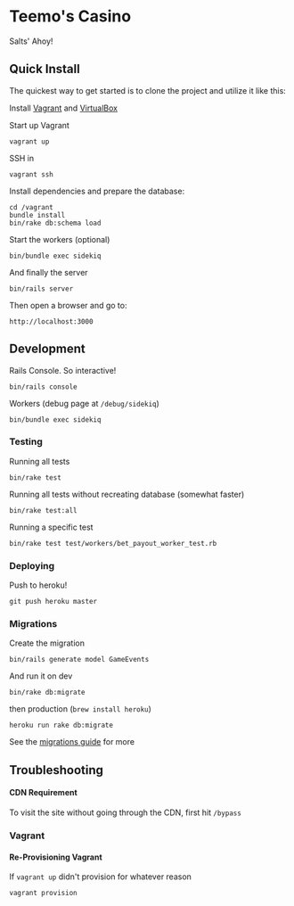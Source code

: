 # Teemo's Casino

Salts' Ahoy!

## Quick Install
  The quickest way to get started is to clone the project and utilize it like this:

  Install [Vagrant](http://downloads.vagrantup.com) and [VirtualBox](https://www.virtualbox.org/wiki/Downloads)

  Start up Vagrant

    vagrant up

  SSH in

    vagrant ssh

  Install dependencies and prepare the database:

    cd /vagrant
    bundle install
    bin/rake db:schema load

  Start the workers (optional)

    bin/bundle exec sidekiq

  And finally the server

    bin/rails server

  Then open a browser and go to:

    http://localhost:3000

## Development

  Rails Console. So interactive!

    bin/rails console

  Workers (debug page at `/debug/sidekiq`)

    bin/bundle exec sidekiq

### Testing

  Running all tests

    bin/rake test

  Running all tests without recreating database (somewhat faster)

    bin/rake test:all

  Running a specific test

    bin/rake test test/workers/bet_payout_worker_test.rb

### Deploying

Push to heroku!

    git push heroku master

### Migrations

Create the migration

    bin/rails generate model GameEvents

And run it on dev

    bin/rake db:migrate

then production (`brew install heroku`)

    heroku run rake db:migrate

See the [migrations guide](http://guides.rubyonrails.org/migrations.html) for more

## Troubleshooting

#### CDN Requirement

  To visit the site without going through the CDN, first hit `/bypass`

### Vagrant

#### Re-Provisioning Vagrant

  If `vagrant up` didn't provision for whatever reason

    vagrant provision

